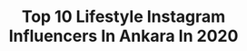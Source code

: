 ---
title: Top 10 Lifestyle Instagram Influencers In Ankara In 2020
description: >-
  Find top lifestyle Instagram influencers in Ankara in 2020. Most popular hashtags: #evdekal #corona #ankara #makeup.
platform: Instagram
profiles:
  - username: "makeuppselin"
    fullname: >-
      Selin
    location: "Turkey"
    followers: 11984
    engagement: 542
    commentsToLikes: 0.456315
    id: ck15t9977gyfo0i19dkx9e6yg
    verified: false
    hashtags: "#mascara, #makeupvideo, #gorkitooneriyor, #beaulis"
  - username: "esracablogculuk"
    fullname: >-
      Esra Öcal
    location: "Turkey"
    followers: 23136
    engagement: 313
    commentsToLikes: 0.059911
    id: ck8swxt9oflft0j78fdjnfudq
    verified: false
    hashtags: "#mum, #salondekorasyonu, #salondekorasyon, #salon"
  - username: "girlafikir"
    fullname: >-
      gırla fikir
    location: "Turkey"
    followers: 16254
    engagement: 402
    commentsToLikes: 0.047910
    id: ck139k8nylpyw0i19znaiosrh
    verified: false
    hashtags: "#tv, #annewithane, #defnemucyasinda, #babasininelemegi"
  - username: "mervekayamua"
    fullname: >-
      Merve Kaya
    location: "Turkey"
    followers: 13515
    engagement: 1050
    commentsToLikes: 0.099150
    id: ck15uk3c3nkem0i19w2h45smx
    verified: false
    hashtags: "#fashioninspo, #aile, #instafashion, #physiciansformula"
  - username: "aysentok"
    fullname: >-
      Ayşen Tok
    location: "Turkey"
    followers: 149978
    engagement: 378
    commentsToLikes: 0.048076
    id: ck15qfctm2kmp0i19j6k0t3pv
    verified: false
    hashtags: "#madenocaklar, #instagram, #insanpsikolojisi, #ven"
  - username: "pinar_sen"
    fullname: >-
      Pınar Şengül
    location: "Turkey"
    followers: 19043
    engagement: 500
    commentsToLikes: 0.051360
    id: ck8t6n3lge6q10j787lt0a03b
    verified: false
    hashtags: "#mutfakdekor, #interior123, #evdekorasyonu, #bedroomideas"
  - username: "ervaervaa_"
    fullname: >-
      Erva 🍭
    location: "Turkey"
    followers: 16180
    engagement: 542
    commentsToLikes: 0.066537
    id: ck15rk21s8azl0i195rp257g2
    verified: false
    hashtags: "#food, #beauty, #ankara, #islandlife"
  - username: "betuulle"
    fullname: >-
      Betül 💫💫
    location: "Turkey"
    followers: 5138
    engagement: 1742
    commentsToLikes: 0.038682
    id: ck8tagdvzrn200j78yifuxvzl
    verified: false
    hashtags: "#piknik, #lookoftheday, #birthdaycake, #chaletdesign"
  - username: "deneyimlianne"
    fullname: >-
      Deneyimli Anne
    location: "Turkey"
    followers: 16791
    engagement: 445
    commentsToLikes: 0.032632
    id: ck5cez9tim0fx0i111lrlu3r5
    verified: false
    hashtags: "#ankarastyles, #ankaradacocuklaetkinlik, #ankaraannelerietkinlik, #ayvac"
  - username: "emel_krca"
    fullname: >-
      Emel Karaca
    location: "Turkey"
    followers: 73410
    engagement: 185
    commentsToLikes: 0.154541
    id: ck0vyxdae68xt0i19byal6t28
    verified: false
    hashtags: "#happywomensday, #stylishlook, #trendyolmila, #termal"
---